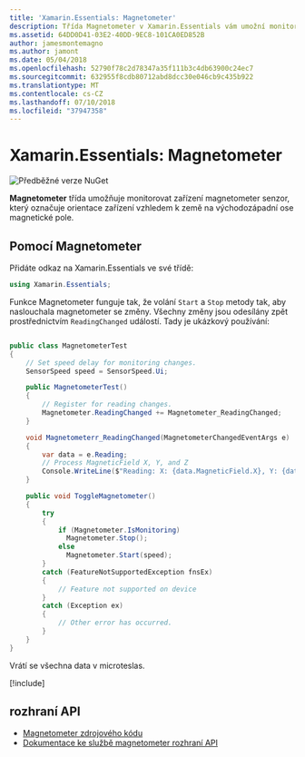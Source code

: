 ```yaml
---
title: 'Xamarin.Essentials: Magnetometer'
description: Třída Magnetometer v Xamarin.Essentials vám umožní monitorovat senzor magnetometer zařízení označující orientace zařízení vzhledem k země na východozápadní ose magnetické pole.
ms.assetid: 64DD0D41-03E2-40DD-9EC8-101CA0ED852B
author: jamesmontemagno
ms.author: jamont
ms.date: 05/04/2018
ms.openlocfilehash: 52790f78c2d78347a35f111b3c4db63900c24ec7
ms.sourcegitcommit: 632955f8cdb80712abd8dcc30e046cb9c435b922
ms.translationtype: MT
ms.contentlocale: cs-CZ
ms.lasthandoff: 07/10/2018
ms.locfileid: "37947358"
---
```

# <a name="xamarinessentials-magnetometer"></a>Xamarin.Essentials: Magnetometer

![Předběžné verze NuGet](~/media/shared/pre-release.png)

**Magnetometer** třída umožňuje monitorovat zařízení magnetometer senzor, který označuje orientace zařízení vzhledem k země na východozápadní ose magnetické pole.

## <a name="using-magnetometer"></a>Pomocí Magnetometer

Přidáte odkaz na Xamarin.Essentials ve své třídě:

```csharp
using Xamarin.Essentials;
```

Funkce Magnetometer funguje tak, že volání `Start` a `Stop` metody tak, aby naslouchala magnetometer se změny. Všechny změny jsou odesílány zpět prostřednictvím `ReadingChanged` událostí. Tady je ukázkový používání:

```csharp

public class MagnetometerTest
{
    // Set speed delay for monitoring changes.
    SensorSpeed speed = SensorSpeed.Ui;

    public MagnetometerTest()
    {
        // Register for reading changes.
        Magnetometer.ReadingChanged += Magnetometer_ReadingChanged;
    }

    void Magnetometerr_ReadingChanged(MagnetometerChangedEventArgs e)
    {
        var data = e.Reading;
        // Process MagneticField X, Y, and Z
        Console.WriteLine($"Reading: X: {data.MagneticField.X}, Y: {data.MagneticField.Y}, Z: {data.MagneticField.Z}");
    }

    public void ToggleMagnetometer()
    {
        try
        {
            if (Magnetometer.IsMonitoring)
              Magnetometer.Stop();
            else
              Magnetometer.Start(speed);
        }
        catch (FeatureNotSupportedException fnsEx)
        {
            // Feature not supported on device
        }
        catch (Exception ex)
        {
            // Other error has occurred.
        }
    }
}
```

Vrátí se všechna data v microteslas.

[!include[](~/essentials/includes/sensor-speed.md)]

## <a name="api"></a>rozhraní API

- [Magnetometer zdrojového kódu](https://github.com/xamarin/Essentials/tree/master/Xamarin.Essentials/Magnetometer)
- [Dokumentace ke službě magnetometer rozhraní API](xref:Xamarin.Essentials.Magnetometer)
